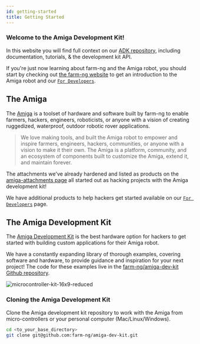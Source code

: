 ```yaml
---
id: getting-started
title: Getting Started
---
```


### Welcome to the Amiga Development Kit!

In this website you will find full context on our
[ADK repository](https://github.com/farm-ng/amiga-dev-kit), including documentation, tutorials, & the development kit API.

If you're just now learning about farm-ng and the Amiga robot, you should start by checking out [the farm-ng website](https://farm-ng.com/) to get an introduction to the Amiga robot and our [`For Developers`](https://farm-ng.com/collections/for-developers).


## The Amiga

The [Amiga](https://farm-ng.com/products/la-maquina-amiga) is a toolset of hardware and software built by farm-ng to enable farmers, hackers, engineers, roboticists, or anyone with a vision of creating ruggedized, waterproof, outdoor robotic rover applications.

> We love making tools, and built the Amiga robot to empower and inspire farmers, engineers, hackers, communities, or anyone with a vision to make it their own.
> The Amiga is a platform, community, and an ecosystem of components built to customize the Amiga, extend it, and maintain forever.

The attachments we've already hardened and listed as products on the [amiga-attachments page](https://farm-ng.com/collections/amiga-attachments) all started out as hacking projects with the Amiga development kit!

We have additional products to help hackers get started available on our [`For Developers`](https://farm-ng.com/collections/for-developers) page.


## The Amiga Development Kit

The [Amiga Development Kit](https://farm-ng.com/products/microcontroller-kit)
is the best hardware option for hackers to get started with building custom applications for their Amiga robot.

We have a constantly expanding library of thorough examples, covering software and hardware,
to provide guidance and inspiration for your next project!
The code for these examples live in the [farm-ng/amiga-dev-kit Github repository](https://github.com/farm-ng/amiga-dev-kit).


![microcontroller-kit-16x9-reduced](https://user-images.githubusercontent.com/53625197/187550507-c52d2666-846c-47d5-a4c2-8685d184c3a6.jpg)


### Cloning the Amiga Development Kit

Clone the Amiga development kit repository to work with the Amiga from micro-controllers or your personal computer (Mac/Linux/Windows).

```bash
cd <to_your_base_directory>
git clone git@github.com:farm-ng/amiga-dev-kit.git
```


<!-- ## What is the Amiga?
(Components Overview)

## How the Amiga Works
(Communication Overview)

## Why CANBus?

## What do I need to start sending commands to the Amiga? -->
